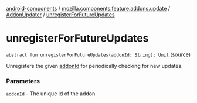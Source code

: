 [android-components](../../index.md) / [mozilla.components.feature.addons.update](../index.md) / [AddonUpdater](index.md) / [unregisterForFutureUpdates](./unregister-for-future-updates.md)

# unregisterForFutureUpdates

`abstract fun unregisterForFutureUpdates(addonId: `[`String`](https://kotlinlang.org/api/latest/jvm/stdlib/kotlin/-string/index.html)`): `[`Unit`](https://kotlinlang.org/api/latest/jvm/stdlib/kotlin/-unit/index.html) [(source)](https://github.com/mozilla-mobile/android-components/blob/master/components/feature/addons/src/main/java/mozilla/components/feature/addons/update/AddonUpdater.kt#L57)

Unregisters the given [addonId](unregister-for-future-updates.md#mozilla.components.feature.addons.update.AddonUpdater$unregisterForFutureUpdates(kotlin.String)/addonId) for periodically checking for new updates.

### Parameters

`addonId` - The unique id of the addon.